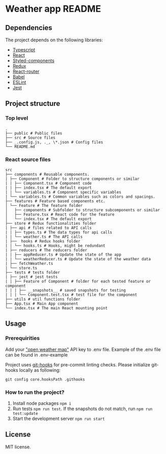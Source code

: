# Weather app README



## Dependencies

The project depends on the following libraries:

- [Typescript](https://www.typescriptlang.org/)
- [React](https://reactjs.org/)
- [Styled-components](https://styled-components.com/)
- [Redux](https://redux.js.org/)
- [React-router](https://reactrouter.com/)
- [Babel](https://babeljs.io/)
- [ESLint](https://eslint.org/)
- [Jest](https://jestjs.io/)

## Project structure

### Top level

    .
    ├── public # Public files
    ├── src # Source files
    ├── _.config.js, ._, \*.json # Config files
    └── README.md

### React source files

    src
    ├── components # Reusable components.
    | ├── Component # Folder to structure components or similar
    | | ├── Component.tsx # Component code
    | | ├── index.tsx # The default export
    | | └── variables.ts # Component specific variables
    | └── variables.ts # Common variables such as colors and spacings.
    ├── features # Feature based components etc.
    │ └── Feature # The feature folder
    │   ├── components # Subfolder to structure subcomponents or similar
    │   ├── Feature.tsx # React code for the feature
    │   └── index.tsx # The default export
    ├── store # Redux functionalities folder
    | ├── api # files related to API calls
    | | ├── types.ts # The data types for api calls
    | | └── weather.ts # The API calls
    | ├──  hooks # Redux hooks folder
    | | └── hooks.ts # Hooks, might be redundant
    | ├── reducers # The reducers folder
    | | ├── appReducer.ts # Update the state of the app
    | | └── weatherReducer.ts # Update the state of the weather data
    | ├── fetchWeather.ts
    | └── store.ts
    ├── tests # tests folder
    | ├── jest # jest tests
    | | ├── Feature of Component # folder for each tested feature or component
    | | | ├── __snapshots__ # saved snapshots for testing
    | | | └── Component.test.tsx # test file for the component
    ├── utils # util functions folder
    ├── App.tsx # Main App component
    └── index.tsx # The main React mounting point

## Usage

### Prerequirities

Add your ["open weather map"](https://home.openweathermap.org/) API key to .env file. Example of the .env file can be found in .env-example

Project uses [git-hooks](https://git-scm.com/book/en/v2/Customizing-Git-Git-Hooks) for pre-commit linting checks. Please initialize git-hooks locally as following:

`git config core.hooksPath .githooks`

### How to run the project?

1. Install node packages `npm i`
2. Run tests `npm run test`. If the snapshots do not match, run `npm run test:update`
3. Start the development server `npm run start`

## License

MIT license.
